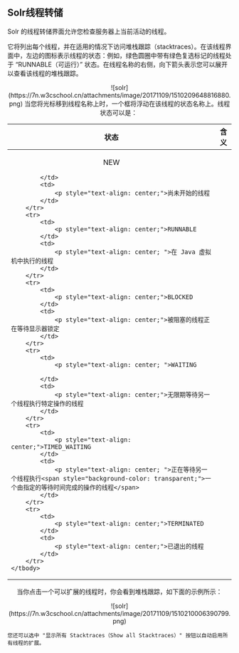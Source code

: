 ## Solr线程转储 
<div class="content-intro view-box ">Solr 的线程转储界面允许您检查服务器上当前活动的线程。  
  
它将列出每个线程，并在适用的情况下访问堆栈跟踪（stacktraces）。在该线程界面中，左边的图标表示线程的状态：例如，绿色圆圈中带有绿色复选标记的线程处于 “RUNNABLE（可运行）” 状态。在线程名称的右侧，向下箭头表示您可以展开以查看该线程的堆栈跟踪。  
<p style="text-align: center; ">![solr](https://7n.w3cschool.cn/attachments/image/20171109/1510209648816880.png)  
当您将光标移到线程名称上时，一个框将浮动在该线程的状态名称上。线程状态可以是：   
  
<table class="">
    <colgroup>
        <col/>
            <col/>
    </colgroup>
    <thead>
        <tr>
            <th style="text-align: center;">状态</th>
            <th style="text-align: center;">含义</th>
        </tr>
    </thead>
    <tbody>
        <tr>
            <td>
                <p style="text-align: center; ">NEW  
  
            </td>
            <td>
                <p style="text-align: center;">尚未开始的线程  
            </td>
        </tr>
        <tr>
            <td>
                <p style="text-align: center;">RUNNABLE  
            </td>
            <td>
                <p style="text-align: center; ">在 Java 虚拟机中执行的线程  
            </td>
        </tr>
        <tr>
            <td>
                <p style="text-align: center;">BLOCKED  
            </td>
            <td>
                <p style="text-align: center;">被阻塞的线程正在等待显示器锁定  
            </td>
        </tr>
        <tr>
            <td>
                <p style="text-align: center; ">WAITING  
  
            </td>
            <td>
                <p style="text-align: center;">无限期等待另一个线程执行特定操作的线程  
            </td>
        </tr>
        <tr>
            <td>
                <p style="text-align: center;">TIMED_WAITING  
            </td>
            <td>
                <p style="text-align: center; ">正在等待另一个线程执行<span style="background-color: transparent;">一个由指定的等待时间完成的操作的线程</span>  
            </td>
        </tr>
        <tr>
            <td>
                <p style="text-align: center;">TERMINATED  
            </td>
            <td>
                <p style="text-align: center;">已退出的线程  
            </td>
        </tr>
    </tbody>
</table>
当你点击一个可以扩展的线程时，你会看到堆栈跟踪，如下面的示例所示：  
  
<p style="text-align: center; ">![solr](https://7n.w3cschool.cn/attachments/image/20171109/1510210006390799.png)  

    您还可以选中 "显示所有 Stacktraces（Show all Stacktraces）" 按钮以自动启用所有线程的扩展。  
